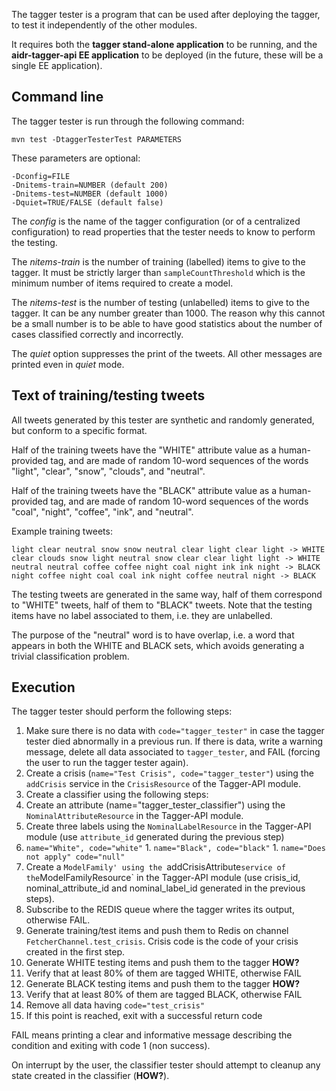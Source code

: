 The tagger tester is a program that can be used after deploying the tagger, to test it independently of the other modules.

It requires both the **tagger stand-alone application** to be running, and the **aidr-tagger-api EE application** to be deployed (in the future, these will be a single EE application).

## Command line

The tagger tester is run through the following command:

```
mvn test -DtaggerTesterTest PARAMETERS
```

These parameters are optional:

```
-Dconfig=FILE
-Dnitems-train=NUMBER (default 200)
-Dnitems-test=NUMBER (default 1000)
-Dquiet=TRUE/FALSE (default false)
```

The _config_ is the name of the tagger configuration (or of a centralized configuration) to read properties that the tester needs to know to perform the testing.

The _nitems-train_ is the number of training (labelled) items to give to the tagger. It must be strictly larger than `sampleCountThreshold` which is the minimum number of items required to create a model.

The _nitems-test_ is the number of testing (unlabelled) items to give to the tagger. It can be any number greater than 1000. The reason why this cannot be a small number is to be able to have good statistics about the number of cases classified correctly and incorrectly.

The _quiet_ option suppresses the print of the tweets. All other messages are printed even in _quiet_ mode.

## Text of training/testing tweets

All tweets generated by this tester are synthetic and randomly generated, but conform to a specific format.

Half of the training tweets have the "WHITE" attribute value as a human-provided tag, and are made of random 10-word sequences of the words "light", "clear", "snow", "clouds", and "neutral".

Half of the training tweets have the "BLACK" attribute value as a human-provided tag, and are made of random 10-word sequences of the words "coal", "night", "coffee", "ink", and "neutral".

Example training tweets:

```
light clear neutral snow snow neutral clear light clear light -> WHITE
clear clouds snow light neutral snow clear clear light light -> WHITE
neutral neutral coffee coffee night coal night ink ink night -> BLACK
night coffee night coal coal ink night coffee neutral night -> BLACK
```

The testing tweets are generated in the same way, half of them correspond to "WHITE" tweets, half of them to "BLACK" tweets. Note that the testing items have no label associated to them, i.e. they are unlabelled.

The purpose of the "neutral" word is to have overlap, i.e. a word that appears in both the WHITE and BLACK sets, which avoids generating a trivial classification problem.

## Execution

The tagger tester should perform the following steps:

1. Make sure there is no data with `code="tagger_tester"` in case the tagger tester died abnormally in a previous run. If there is data, write a warning message, delete all data associated to `tagger_tester`, and FAIL (forcing the user to run the tagger tester again).
1. Create a crisis (`name="Test Crisis", code="tagger_tester"`) using the `addCrisis` service in the `CrisisResource` of the Tagger-API module.
1. Create a classifier using the following steps:
 1. Create an attribute (name="tagger_tester_classifier") using the `NominalAttributeResource` in the Tagger-API module.
 1. Create three labels using the `NominalLabelResource` in the Tagger-API module (use `attribute_id` generated during the previous step)
   1. `name="White", code="white"`
    1. `name="Black", code="black"`
    1. `name="Does not apply" code="null"`
1. Create a `ModelFamily' using the `addCrisisAttribute` service of the `ModelFamilyResource` in the Tagger-API module (use crisis_id, nominal_attribute_id and nominal_label_id generated in the previous steps).
1. Subscribe to the REDIS queue where the tagger writes its output, otherwise FAIL.
1. Generate training/test items and push them to Redis on channel `FetcherChannel.test_crisis`. Crisis code is the code of your crisis created in the first step. 
1. Generate WHITE testing items and push them to the tagger **HOW?**
1. Verify that at least 80% of them are tagged WHITE, otherwise FAIL
1. Generate BLACK testing items and push them to the tagger **HOW?**
1. Verify that at least 80% of them are tagged BLACK, otherwise FAIL
1. Remove all data having `code="test_crisis"`
1. If this point is reached, exit with a successful return code

FAIL means printing a clear and informative message describing the condition and exiting with code 1 (non success).

On interrupt by the user, the classifier tester should attempt to cleanup any state created in the classifier (**HOW?**).